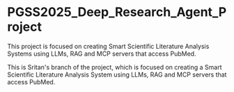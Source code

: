 # PGSS2025_Deep_Research_Agent_Project
This project is focused on creating Smart Scientific Literature Analysis Systems using LLMs, RAG and MCP servers that access PubMed.

This is Sritan's branch of the project, which is focused on creating a Smart Scientific Literature Analysis System using LLMs, RAG and MCP servers that access PubMed.